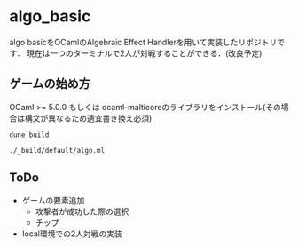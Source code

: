 # algo_basic

algo basicをOCamlのAlgebraic Effect Handlerを用いて実装したリポジトリです．
現在は一つのターミナルで2人が対戦することができる．(改良予定)

## ゲームの始め方
OCaml >= 5.0.0 もしくは ocaml-malticoreのライブラリをインストール(その場合は構文が異なるため適宜書き換え必須)
```
dune build
```
```
./_build/default/algo.ml
```

## ToDo
- ゲームの要素追加
    - 攻撃者が成功した際の選択
    - チップ
- local環境での2人対戦の実装